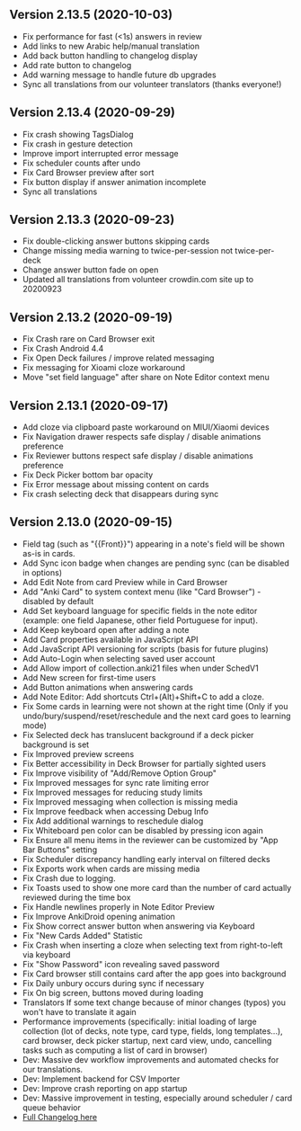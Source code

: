 ## Version 2.13.5 (2020-10-03)

- Fix performance for fast (<1s) answers in review
- Add links to new Arabic help/manual translation
- Add back button handling to changelog display
- Add rate button to changelog
- Add warning message to handle future db upgrades
- Sync all translations from our volunteer translators (thanks everyone!)

## Version 2.13.4 (2020-09-29)

- Fix crash showing TagsDialog
- Fix crash in gesture detection
- Improve import interrupted error message
- Fix scheduler counts after undo
- Fix Card Browser preview after sort
- Fix button display if answer animation incomplete
- Sync all translations

## Version 2.13.3 (2020-09-23)

- Fix double-clicking answer buttons skipping cards
- Change missing media warning to twice-per-session not twice-per-deck
- Change answer button fade on open
- Updated all translations from volunteer crowdin.com site up to 20200923

## Version 2.13.2 (2020-09-19)

- Fix Crash rare on Card Browser exit
- Fix Crash Android 4.4
- Fix Open Deck failures / improve related messaging
- Fix messaging for Xioami cloze workaround
- Move "set field language" after share on Note Editor context menu

## Version 2.13.1 (2020-09-17)

- Add cloze via clipboard paste workaround on MIUI/Xiaomi devices
- Fix Navigation drawer respects safe display / disable animations preference
- Fix Reviewer buttons respect safe display / disable animations preference
- Fix Deck Picker bottom bar opacity
- Fix Error message about missing content on cards
- Fix crash selecting deck that disappears during sync

## Version 2.13.0 (2020-09-15)

- Field tag (such as "{{Front}}") appearing in a note's field will be shown as-is in cards.
- Add Sync icon badge when changes are pending sync (can be disabled in options)
- Add Edit Note from card Preview while in Card Browser
- Add "Anki Card" to system context menu (like "Card Browser") - disabled by default
- Add Set keyboard language for specific fields in the note editor (example: one field Japanese, other field Portuguese for input).
- Add Keep keyboard open after adding a note
- Add Card properties available in JavaScript API
- Add JavaScript API versioning for scripts (basis for future plugins)
- Add Auto-Login when selecting saved user account
- Add Allow import of collection.anki21 files when under SchedV1
- Add New screen for first-time users
- Add Button animations when answering cards
- Add Note Editor: Add shortcuts Ctrl+(Alt)+Shift+C to add a cloze.
- Fix Some cards in learning were not shown at the right time (Only if you undo/bury/suspend/reset/reschedule and the next card goes to learning mode)
- Fix Selected deck has translucent background if a deck picker background is set
- Fix Improved preview screens
- Fix Better accessibility in Deck Browser for partially sighted users
- Fix Improve visibility of "Add/Remove Option Group"
- Fix Improved messages for sync rate limiting error
- Fix Improved messages for reducing study limits
- Fix Improved messaging when collection is missing media
- Fix Improve feedback when accessing Debug Info
- Fix Add additional warnings to reschedule dialog
- Fix Whiteboard pen color can be disabled by pressing icon again
- Fix Ensure all menu items in the reviewer can be customized by "App Bar Buttons" setting
- Fix Scheduler discrepancy handling early interval on filtered decks
- Fix Exports work when cards are missing media
- Fix Crash due to logging.
- Fix Toasts used to show one more card than the number of card actually reviewed during the time box
- Fix Handle newlines properly in Note Editor Preview
- Fix Improve AnkiDroid opening animation
- Fix Show correct answer button when answering via Keyboard
- Fix "New Cards Added" Statistic
- Fix Crash when inserting a cloze when selecting text from right-to-left via keyboard
- Fix "Show Password" icon revealing saved password
- Fix Card browser still contains card after the app goes into background
- Fix Daily unbury occurs during sync if necessary
- Fix On big screen, buttons moved during loading
- Translators If some text change because of minor changes (typos) you won't have to translate it again
- Performance improvements (specifically: initial loading of large collection (lot of decks, note type, card type, fields, long templates...), card browser, deck picker startup, next card view, undo, cancelling tasks such as computing a list of card in browser)
- Dev: Massive dev workflow improvements and automated checks for our translations.
- Dev: Implement backend for CSV Importer
- Dev: Improve crash reporting on app startup
- Dev: Massive improvement in testing, especially around scheduler / card queue behavior
- [Full Changelog here](https://github.com/ankidroid/Anki-Android/milestone/27?closed=1)
